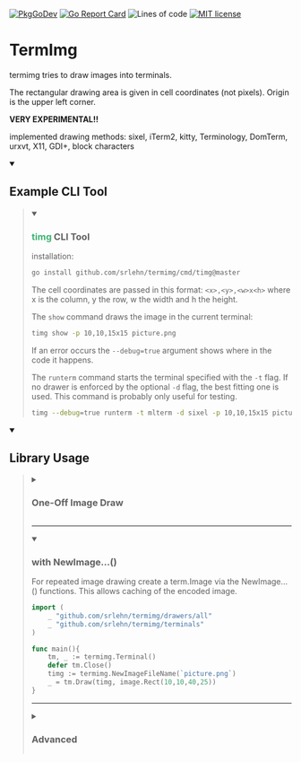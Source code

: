 [![PkgGoDev](https://pkg.go.dev/badge/github.com/srlehn/termimg)](https://pkg.go.dev/github.com/srlehn/termimg@master)
[![Go Report Card](https://goreportcard.com/badge/srlehn/termimg)](https://goreportcard.com/report/srlehn/termimg)
![Lines of code](https://img.shields.io/tokei/lines/github/srlehn/termimg)
[![MIT license](https://img.shields.io/badge/License-MIT-blue.svg)](https://lbesson.mit-license.org/)

# TermImg

termimg tries to draw images into terminals.

The rectangular drawing area is given in cell coordinates (not pixels). Origin is the upper left corner.

**VERY EXPERIMENTAL!!**

implemented drawing methods: sixel, iTerm2, kitty, Terminology, DomTerm, urxvt, X11, GDI+, block characters

<details open><summary><h2>Example CLI Tool</h2></summary>

<blockquote><details open><summary><h3><span style="color:mediumseagreen">timg</span> CLI Tool</h3></summary>

installation:
```sh
go install github.com/srlehn/termimg/cmd/timg@master
```
The cell coordinates are passed in this format: `<x>,<y>,<w>x<h>` where x is the column, y the row, w the width and h the height.

The `show` command draws the image in the current terminal:
```sh
timg show -p 10,10,15x15 picture.png
```
If an error occurs the `--debug=true` argument shows where in the code it happens.

The `runterm` command starts the terminal specified with the `-t` flag. If no drawer is enforced by the optional `-d` flag, the best fitting one is used. This command is probably only useful for testing.
```sh
timg --debug=true runterm -t mlterm -d sixel -p 10,10,15x15 picture.png
```
</details>

<blockquote></details>

<details open><summary><h2>Library Usage</h2></summary>

<blockquote><details><summary><h3>One-Off Image Draw</h3></summary>

```go
import (
    _ "github.com/srlehn/termimg/drawers/all"
	_ "github.com/srlehn/termimg/terminals"
)

func main(){
    defer termimg.CleanUp()
    _ = termimg.DrawFile(`picture.png`, image.Rect(10,10,40,25))
}
```
</details>

---

<details open><summary><h3>with NewImage…()</h3></summary>

For repeated image drawing create a term.Image via the NewImage…() functions.
This allows caching of the encoded image.

```go
import (
    _ "github.com/srlehn/termimg/drawers/all"
	_ "github.com/srlehn/termimg/terminals"
)

func main(){
	tm, _ := termimg.Terminal()
    defer tm.Close()
    timg := termimg.NewImageFileName(`picture.png`)
    _ = tm.Draw(timg, image.Rect(10,10,40,25))
}
```
</details>

---

<details><summary><h3>Advanced</h3></summary>

```go
import (
    _ "github.com/srlehn/termimg/drawers/sane"
	_ "github.com/srlehn/termimg/terminals"
)

func main(){
	wm.SetImpl(wmimpl.Impl())
	opts := []term.Option{
		term.SetPTYName(`dev/pts/2`),
		term.SetTTYProvider(gotty.New, false),
		term.SetQuerier(qdefault.NewQuerier(), true),
		term.SetResizer(&rdefault.Resizer{}),
}
	tm, err := term.NewTerminal(opts...)
	if err != nil {
		log.Fatal(err)
	}
    defer tm.Close()
    var img image.Image // TODO load image
    timg := termimg.NewImage(img)
    if err := tm.Draw(timg, image.Rect(10,10,40,25)); err != nil {
		log.Fatal(err)
    }
}
```

The default options are packed together in `termimg.DefaultConfig`.
</details>

</blockquote></details>
